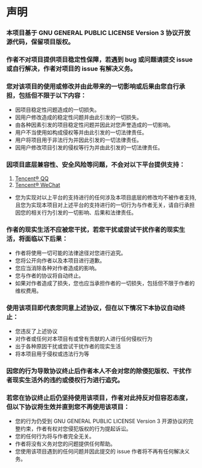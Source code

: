# 声明

### 本项目基于 GNU GENERAL PUBLIC LICENSE Version 3 协议开放源代码，保留项目版权。

### 作者不对项目提供项目稳定性保障，若遇到 bug 或问题请提交 issue 或自行解决，作者对项目的 issue 有解决义务。

### 您对该项目的使用或修改并由此带来的一切影响或后果由您自行承担，包括但不限于以下内容：

* 因项目稳定性问题造成的一切损失。
* 因用户修改造成的稳定性问题并由此引发的一切损失。
* 由各种因素引发的项目稳定性问题并因此对您声誉造成的一切影响。
* 用户不当使用如构成侵权等并由此引发的一切法律责任。
* 用户将项目用于非法行为并因此引发的一切法律责任。
* 因用户修改项目引发的侵权等行为并由此引发的一切法律责任。

### 因项目底层兼容性、安全风险等问题，不会对以下平台提供支持：

1. [Tencent® QQ](https://im.qq.com/index/)
2. [Tencent® WeChat](https://weixin.qq.com/)

* 您为实现对以上平台的支持进行的任何涉及本项目底层的修改均不被作者支持, 且您为实现本项目对上述平台的支持进行的一切行为与作者无关，请自行承担因您的相关行为引发的一切影响、后果和法律责任。

### 作者的现实生活不应被您干扰，若您干扰或尝试干扰作者的现实生活，将面临以下后果：

* 作者将使用一切可能的法律途径对您进行追究。
* 您将公开向作者以及本项目进行道歉。
* 您应当消除各种对作者造成的影响。
* 您与作者的协议将自动终止。
* 如果对作者造成了损失，您也应当承担作者的一切损失，包括但不限于作者的维权费用。

### 使用该项目即代表您同意上述协议，但在以下情况下本协议自动终止：

* 您违反了上述协议
* 对作者或任何对本项目有或曾有贡献的人进行任何侵权行为
* 出于各种原因干扰或尝试干扰作者的现实生活
* 将本项目用于侵权或违法行为等

### 因您的行为导致协议终止后作者本人不会对您的除侵犯版权、干扰作者现实生活外的违约或侵权行为进行追究。

### 若您在协议终止后仍坚持使用该项目，作者对此持反对但容忍态度，但以下协议将生效并直到您不再使用该项目：

* 您的行为仍受到 GNU GENERAL PUBLIC LICENSE Version 3 开源协议的完整约束，作者有权对您侵犯版权的行为提起诉讼。
* 您的任何行为将与作者完全无关。
* 作者将没有义务对您的问题提供任何帮助。
* 您使用该项目遇到的任何问题并因此提交的 issue 作者将不再有任何解决义务。 